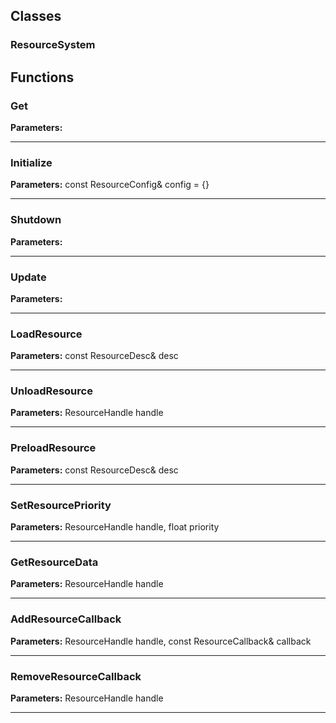 
## Classes

### ResourceSystem




## Functions

### Get



**Parameters:** 

---

### Initialize



**Parameters:** const ResourceConfig& config = {}

---

### Shutdown



**Parameters:** 

---

### Update



**Parameters:** 

---

### LoadResource



**Parameters:** const ResourceDesc& desc

---

### UnloadResource



**Parameters:** ResourceHandle handle

---

### PreloadResource



**Parameters:** const ResourceDesc& desc

---

### SetResourcePriority



**Parameters:** ResourceHandle handle, float priority

---

### GetResourceData



**Parameters:** ResourceHandle handle

---

### AddResourceCallback



**Parameters:** ResourceHandle handle, const ResourceCallback& callback

---

### RemoveResourceCallback



**Parameters:** ResourceHandle handle

---
